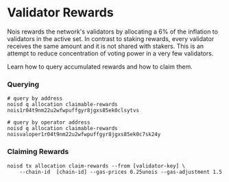 # Validator Rewards

Nois rewards the network's validators by allocating a 6% of the inflation to validators in the active set.
In contrast to staking rewards, every validator receives the same amount and it is not shared with stakers.
This is an attempt to reduce concentration of voting power in a very few validators.

Learn how to query accumulated rewards and how to claim them.

### Querying

```
# query by address
noisd q allocation claimable-rewards nois1r04t9nm22u2wfwpuffgyr8jgxs85ek0clsytvs

# query by operator address
noisd q allocation claimable-rewards noisvaloper1r04t9nm22u2wfwpuffgyr8jgxs85ek0c7sk24y
```

### Claiming Rewards

```
noisd tx allocation claim-rewards --from [validator-key] \
    --chain-id  [chain-id] --gas-prices 0.25unois --gas-adjustment 1.5
```
